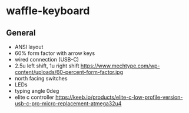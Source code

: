 # waffle-keyboard

## General

* ANSI layout
* 60% form factor with arrow keys
* wired connection (USB-C)
* 2.5u left shift, 1u right shift https://www.mechtype.com/wp-content/uploads/60-percent-form-factor.jpg
* north facing switches
* LEDs
* typing angle 0deg
* elite c controller https://keeb.io/products/elite-c-low-profile-version-usb-c-pro-micro-replacement-atmega32u4

